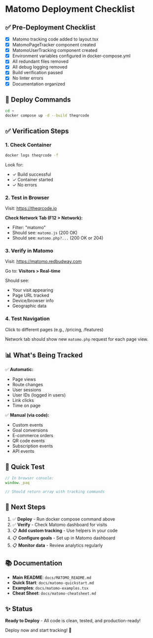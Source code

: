 # Matomo Deployment Checklist

## ✅ Pre-Deployment Checklist

- [x] Matomo tracking code added to layout.tsx
- [x] MatomoPageTracker component created
- [x] MatomoUserTracking component created
- [x] Environment variables configured in docker-compose.yml
- [x] All redundant files removed
- [x] All debug logging removed
- [x] Build verification passed
- [x] No linter errors
- [x] Documentation organized

## 🚀 Deploy Commands

```bash
cd ~
docker compose up -d --build theqrcode
```

## ✅ Verification Steps

### 1. Check Container
```bash
docker logs theqrcode -f
```

Look for:
- ✓ Build successful
- ✓ Container started
- ✓ No errors

### 2. Test in Browser

Visit: https://theqrcode.io

**Check Network Tab (F12 > Network):**
- Filter: "matomo"
- Should see: `matomo.js` (200 OK)
- Should see: `matomo.php?...` (200 OK or 204)

### 3. Verify in Matomo

Visit: https://matomo.redbudway.com

Go to: **Visitors > Real-time**

Should see:
- Your visit appearing
- Page URL tracked
- Device/browser info
- Geographic data

### 4. Test Navigation

Click to different pages (e.g., /pricing, /features)

Network tab should show new `matomo.php` request for each page view.

## 📊 What's Being Tracked

✅ **Automatic:**
- Page views
- Route changes
- User sessions
- User IDs (logged in users)
- Link clicks
- Time on page

✅ **Manual (via code):**
- Custom events
- Goal conversions
- E-commerce orders
- QR code events
- Subscription events
- API events

## 🎯 Quick Test

```javascript
// In browser console:
window._paq

// Should return array with tracking commands
```

## 📖 Next Steps

1. ✅ **Deploy** - Run docker compose command above
2. ✅ **Verify** - Check Matomo dashboard for visits
3. 📋 **Add custom tracking** - Use helpers in your code
4. 📋 **Configure goals** - Set up in Matomo dashboard
5. 📋 **Monitor data** - Review analytics regularly

## 📚 Documentation

- **Main README**: `docs/MATOMO_README.md`
- **Quick Start**: `docs/matomo-quickstart.md`
- **Examples**: `docs/matomo-examples.tsx`
- **Cheat Sheet**: `docs/matomo-cheatsheet.md`

## ✨ Status

**Ready to Deploy** - All code is clean, tested, and production-ready!

Deploy now and start tracking! 🚀

